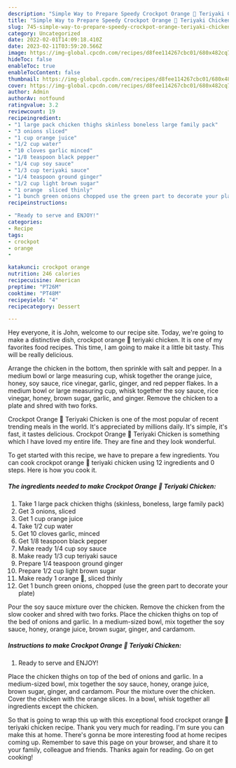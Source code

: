 ```yaml
---
description: "Simple Way to Prepare Speedy Crockpot Orange 🍊 Teriyaki Chicken"
title: "Simple Way to Prepare Speedy Crockpot Orange 🍊 Teriyaki Chicken"
slug: 745-simple-way-to-prepare-speedy-crockpot-orange-teriyaki-chicken
category: Uncategorized
date: 2022-02-01T14:09:18.410Z
date: 2023-02-11T03:59:20.566Z
image: https://img-global.cpcdn.com/recipes/d8fee114267cbc01/680x482cq70/crockpot-orange-teriyaki-chicken-recipe-main-photo.jpg
hideToc: false
enableToc: true
enableTocContent: false
thumbnail: https://img-global.cpcdn.com/recipes/d8fee114267cbc01/680x482cq70/crockpot-orange-teriyaki-chicken-recipe-main-photo.jpg
cover: https://img-global.cpcdn.com/recipes/d8fee114267cbc01/680x482cq70/crockpot-orange-teriyaki-chicken-recipe-main-photo.jpg
author: Admin
authorAv: notfound
ratingvalue: 3.2
reviewcount: 19
recipeingredient:
- "1 large pack chicken thighs skinless boneless large family pack"
- "3 onions sliced"
- "1 cup orange juice"
- "1/2 cup water"
- "10 cloves garlic minced"
- "1/8 teaspoon black pepper"
- "1/4 cup soy sauce"
- "1/3 cup teriyaki sauce"
- "1/4 teaspoon ground ginger"
- "1/2 cup light brown sugar"
- "1 orange  sliced thinly"
- "1 bunch green onions chopped use the green part to decorate your plate"
recipeinstructions:

- "Ready to serve and ENJOY!"
categories:
- Recipe
tags:
- crockpot
- orange
- 

katakunci: crockpot orange  
nutrition: 246 calories
recipecuisine: American
preptime: "PT26M"
cooktime: "PT48M"
recipeyield: "4"
recipecategory: Dessert

---
```



Hey everyone, it is John, welcome to our recipe site. Today, we're going to make a distinctive dish, crockpot orange 🍊 teriyaki chicken. It is one of my favorites food recipes. This time, I am going to make it a little bit tasty. This will be really delicious.

Arrange the chicken in the bottom, then sprinkle with salt and pepper. In a medium bowl or large measuring cup, whisk together the orange juice, honey, soy sauce, rice vinegar, garlic, ginger, and red pepper flakes. In a medium bowl or large measuring cup, whisk together the soy sauce, rice vinegar, honey, brown sugar, garlic, and ginger. Remove the chicken to a plate and shred with two forks.

Crockpot Orange 🍊 Teriyaki Chicken is one of the most popular of recent trending meals in the world. It's appreciated by millions daily. It's simple, it's fast, it tastes delicious. Crockpot Orange 🍊 Teriyaki Chicken is something which I have loved my entire life. They are fine and they look wonderful.


To get started with this recipe, we have to prepare a few ingredients. You can cook crockpot orange 🍊 teriyaki chicken using 12 ingredients and 0 steps. Here is how you cook it.

<!--inarticleads1-->

##### The ingredients needed to make Crockpot Orange 🍊 Teriyaki Chicken:

1. Take 1 large pack chicken thighs (skinless, boneless, large family pack)
1. Get 3 onions, sliced
1. Get 1 cup orange juice
1. Take 1/2 cup water
1. Get 10 cloves garlic, minced
1. Get 1/8 teaspoon black pepper
1. Make ready 1/4 cup soy sauce
1. Make ready 1/3 cup teriyaki sauce
1. Prepare 1/4 teaspoon ground ginger
1. Prepare 1/2 cup light brown sugar
1. Make ready 1 orange 🍊, sliced thinly
1. Get 1 bunch green onions, chopped (use the green part to decorate your plate)


Pour the soy sauce mixture over the chicken. Remove the chicken from the slow cooker and shred with two forks. Place the chicken thighs on top of the bed of onions and garlic. In a medium-sized bowl, mix together the soy sauce, honey, orange juice, brown sugar, ginger, and cardamom. 

<!--inarticleads2-->

##### Instructions to make Crockpot Orange 🍊 Teriyaki Chicken:


1. Ready to serve and ENJOY!

Place the chicken thighs on top of the bed of onions and garlic. In a medium-sized bowl, mix together the soy sauce, honey, orange juice, brown sugar, ginger, and cardamom. Pour the mixture over the chicken. Cover the chicken with the orange slices. In a bowl, whisk together all ingredients except the chicken. 

So that is going to wrap this up with this exceptional food crockpot orange 🍊 teriyaki chicken recipe. Thank you very much for reading. I'm sure you can make this at home. There's gonna be more interesting food at home recipes coming up. Remember to save this page on your browser, and share it to your family, colleague and friends. Thanks again for reading. Go on get cooking!
